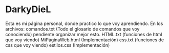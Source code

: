 # DarkyDieL
Esta es mi página personal, donde practico lo que voy aprendiendo.
En los archivos:
  comandos.txt (Todo el glosario de comandos que voy conociendo) pendiente organizar mejor esto.
  HTML.txt (funciones de html que voy viendo)
  MiPáginaWeb.html (Implementación)
  css.txt (funciones de css que voy viendo)
  estilos.css (Implementación)
